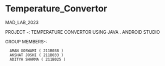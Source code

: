 # Temperature_Convertor
MAD_LAB_2023

PROJECT -:  TEMPERATURE CONVERTOR USING JAVA . ANDROID STUDIO 

GROUP MEMBERS-:
    
      AMAN GOSWAMI ( 211B038 )
      AKSHAT JOSHI ( 211B033 )
      ADITYA SHARMA ( 211B025 ) 
      
